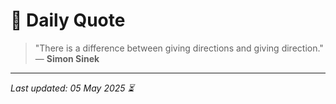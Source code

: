 # 📜 Daily Quote

> "There is a difference between giving directions and giving direction."  
> — **Simon Sinek**

---

_Last updated: 05 May 2025 ⏳_
